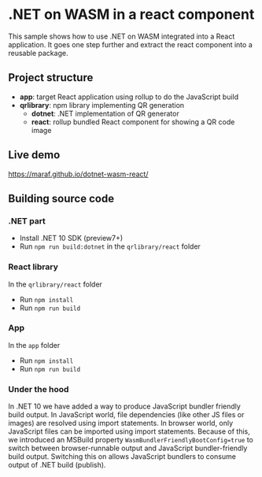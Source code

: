 # .NET on WASM in a react component

This sample shows how to use .NET on WASM integrated into a React application. It goes one step further and extract the react component into a reusable package.

## Project structure

- **app**: target React application using rollup to do the JavaScript build
- **qrlibrary**: npm library implementing QR generation
  - **dotnet**: .NET implementation of QR generator
  - **react**: rollup bundled React component for showing a QR code image

## Live demo

https://maraf.github.io/dotnet-wasm-react/

## Building source code

### .NET part

- Install .NET 10 SDK (preview7+)
- Run `npm run build:dotnet` in the `qrlibrary/react` folder

### React library

In the `qrlibrary/react` folder

- Run `npm install`
- Run `npm run build`

### App

In the `app` folder

- Run `npm install`
- Run `npm run build`

### Under the hood

In .NET 10 we have added a way to produce JavaScript bundler friendly build output. In JavaScript world, file dependencies (like other JS files or images) are resolved using import statements.
In browser world, only JavaScript files can be imported using import statements. Because of this, we introduced an MSBuild property `WasmBundlerFriendlyBootConfig=true` to switch between browser-runnable output 
and JavaScript bundler-friendly build output. Switching this on allows JavaScript bundlers to consume output of .NET build (publish).
